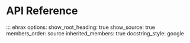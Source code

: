 # API Reference

::: ehrax
    options:
      show_root_heading: true
      show_source: true
      members_order: source
      inherited_members: true
      docstring_style: google
